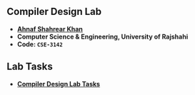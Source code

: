 ## Compiler Design Lab
- **[Ahnaf Shahrear Khan](https://github.com/ahnafshahrear)**
- **Computer Science & Engineering, University of Rajshahi**
- **Code: `CSE-3142`**

## Lab Tasks
- **[Compiler Design Lab Tasks](https://github.com/ahnafshahrear/Compiler-Design-Lab/blob/main/compiler-design-experiments.txt)**
